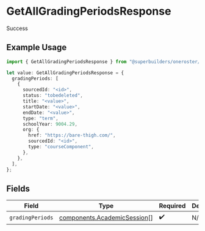 # GetAllGradingPeriodsResponse

Success

## Example Usage

```typescript
import { GetAllGradingPeriodsResponse } from "@superbuilders/oneroster/models/operations";

let value: GetAllGradingPeriodsResponse = {
  gradingPeriods: [
    {
      sourcedId: "<id>",
      status: "tobedeleted",
      title: "<value>",
      startDate: "<value>",
      endDate: "<value>",
      type: "term",
      schoolYear: 9004.29,
      org: {
        href: "https://bare-thigh.com/",
        sourcedId: "<id>",
        type: "courseComponent",
      },
    },
  ],
};
```

## Fields

| Field                                                                      | Type                                                                       | Required                                                                   | Description                                                                |
| -------------------------------------------------------------------------- | -------------------------------------------------------------------------- | -------------------------------------------------------------------------- | -------------------------------------------------------------------------- |
| `gradingPeriods`                                                           | [components.AcademicSession](../../models/components/academicsession.md)[] | :heavy_check_mark:                                                         | N/A                                                                        |